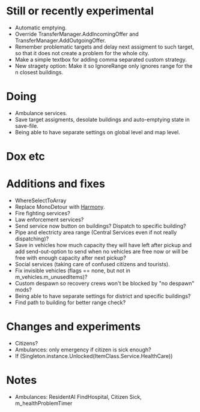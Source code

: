 # Still or recently experimental
- Automatic emptying.
- Override TransferManager.AddIncomingOffer and TransferManager.AddOutgoingOffer.
- Remember problematic targets and delay next assigment to such target, so that it does not create a problem for the whole city.
- Make a simple textbox for adding comma separated custom strategy.
- New stragety option: Make it so IgnoreRange only ignores range for the n closest buildings.

# Doing
- Ambulance services.
- Save target assigments, desolate buildings and auto-emptying state in save-file.
- Being able to have separate settings on global level and map level.

# Dox etc

# Additions and fixes

- WhereSelectToArray
- Replace MonoDetour with [Harmony](https://github.com/pardeike/Harmony).
- Fire fighting services?
- Law enforcement services?
- Send service now button on buildings? Dispatch to specific building?
- Pipe and electricty area range (Central Services even if not really dispatching)?
- Save in vehicles how much capacity they will have left after pickup and add send-out-option to send when no vehicles are free now or will be free with enough capacity after next pickup?
- Social services (taking care of confused citizens and tourists).
- Fix invisible vehicles (flags == none, but not in m_vehicles.m_unusedItems)?
- Custom despawn so recovery crews won't be blocked by "no despawn" mods?
- Being able to have separate settings for district and specific buildings?
- Find path to building for better range check?

# Changes and experiments

- Citizens?
- Ambulances: only emergency if citizen is sick enough?
- If (Singleton<UnlockManager>.instance.Unlocked(ItemClass.Service.HealthCare))

# Notes

- Ambulances: ResidentAI FindHospital, Citizen Sick, m_healthProblemTimer
